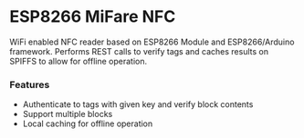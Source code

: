 ESP8266 MiFare NFC
===================


WiFi enabled NFC reader based on ESP8266 Module and ESP8266/Arduino framework. Performs REST calls to verify tags and caches results on SPIFFS to allow for offline operation.

### Features

 - Authenticate to tags with given key and verify block contents
 - Support multiple blocks
 - Local caching for offline operation
